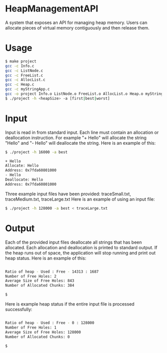 # HeapManagementAPI
A system that exposes an API for managing heap memory.  Users can allocate pieces of virtual memory contiguously and then release them.  

# Usage
```bash
$ make project
gcc -c Info.c
gcc -c ListNode.c
gcc -c FreeList.c
gcc -c AllocList.c
gcc -c Heap.c
gcc -c myStringApp.c
gcc -o project Info.o ListNode.o FreeList.o AllocList.o Heap.o myStringApp.o
$ ./project -h <heapSize> -a [first|best|worst]
```

# Input
Input is read in from standard input. Each line must contain an allocation or deallocation instruction. 
For example "+ Hello" will allocate the string "Hello" and "- Hello" will deallocate the string.
Here is an example of this:
```bash
$ ./project -h 16000 -a best

+ Hello
Allocate: Hello
Address: 0x7fda60801000
- Hello
Deallocate: Hello
Address: 0x7fda60801000
```
Three example input files have been provided: traceSmall.txt, traceMedium.txt, traceLarge.txt
Here is an example of using an input file:
```bash
$ ./project -h 128000 -a best < traceLarge.txt 
```

# Output
Each of the provided input files deallocate all strings that has been allocated.  Each allocation and deallocation is printed to standard output.  If the heap runs out of space, the application will stop running and print out heap status. 
Here is an example of this:
```bash

Ratio of heap - Used : Free - 14313 : 1687
Number of Free Holes: 2
Average Size of Free Holes: 843
Number of Allocated Chunks: 384

$
```
Here is example heap status if the entire input file is processed successfully:
```bash

Ratio of heap - Used : Free - 0 : 128000
Number of Free Holes: 1
Average Size of Free Holes: 128000
Number of Allocated Chunks: 0

$
```
   
